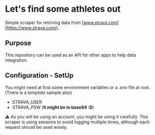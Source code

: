 # Let's find some athletes out

Simple scraper for retriving data from [www.strava.com](https://www.strava.com/).

## Purpose

This repository can be used as an API for other apps to help data integration.

## Configuration - SetUp

You might need at first some environment variables or a *.env* file at root. (There is a *template* sample also)

- STRAVA_USER
- STRAVA_PSW  (**It might be in base64 :D**)


⚠️ As you will be using an account, you might be using it carefully. This scraper is using sessions to avoid logging multiple times, although each request should be used wisely.